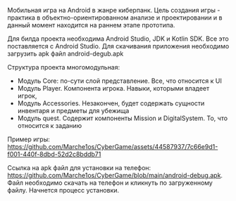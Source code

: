 Мобильная игра на Android в жанре киберпанк. Цель создания игры - практика в объектно-ориентированном анализе и проектировании и в данный момент находится на раннем этапе прототипа.

Для билда проекта необходима Android Studio, JDK и Kotlin SDK. Все это поставляется с Android Studio. 
Для скачивания приложения необходимо загрузить apk файл android-degub.apk

Структура проекта многомодульная:
- Модуль Core: по-сути слой представление. Все, что относится к UI
- Модуль Player. Компонента игрока. Навыки, которыми владеет игрок,
- Модуль Accessories. Незакончен, будет содержать сущности инвентаря и предметы для убежища
- Модуль quest. Содержит компоненты Mission и DigitalSystem. То, что относится к заданию

Пример игры:
https://github.com/Marche1os/CyberGame/assets/44587937/7c66e9d1-f001-440f-8dbd-52d2c8bddb71

Ссылка на apk файл для установки на телефон: https://github.com/Marche1os/CyberGame/blob/main/android-debug.apk. Файл необходимо скачать на телефон и кликнуть по загруженному файлу. Начнется процесс установки.

